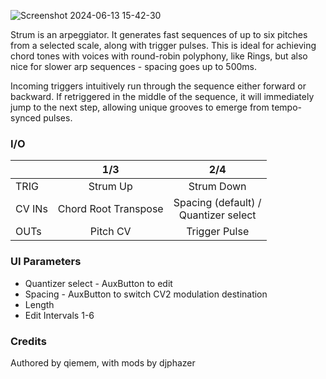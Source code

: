 ![Screenshot 2024-06-13 15-42-30](https://github.com/djphazer/O_C-Phazerville/assets/109086194/7ea4f903-3781-4eb6-a241-edd6b426f2ed)

Strum is an arpeggiator. It generates fast sequences of up to six pitches from a selected scale, along with trigger pulses. This is ideal for achieving chord tones with voices with round-robin polyphony, like Rings, but also nice for slower arp sequences - spacing goes up to 500ms.

Incoming triggers intuitively run through the sequence either forward or backward. If retriggered in the middle of the sequence, it will immediately jump to the next step, allowing unique grooves to emerge from tempo-synced pulses.

### I/O

|        | 1/3 | 2/4 |
| ------ | :-: | :-: |
| TRIG   | Strum Up | Strum Down |
| CV INs | Chord Root Transpose | Spacing (default) /<br>Quantizer select |
| OUTs   | Pitch CV | Trigger Pulse |

### UI Parameters
* Quantizer select - AuxButton to edit
* Spacing - AuxButton to switch CV2 modulation destination
* Length
* Edit Intervals 1-6

### Credits
Authored by qiemem, with mods by djphazer